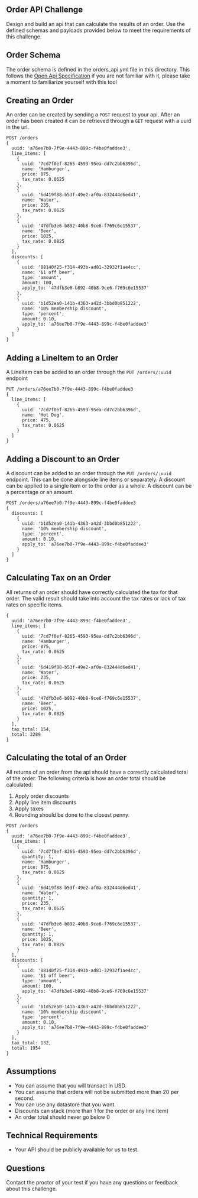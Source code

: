 ## Order API Challenge
Design and build an api that can calculate the results of an order. Use the defined schemas and payloads provided below to meet the requirements of this challenge.

## Order Schema
The order schema is defined in the orders_api.yml file in this directory. This follows the [Open Api Specification](https://swagger.io/specification/) if you are not familiar with it, please take a moment to familiarize yourself with this tool

## Creating an Order
An order can be created by sending a `POST` request to your api. After an order has been created it can be retrieved through a `GET` request with a uuid in the url.
```
POST /orders
{
  uuid: 'a76ee7b0-7f9e-4443-899c-f4be0faddee3',
  line_items: [
    {
      uuid: '7cd7f0ef-8265-4593-95ea-dd7c2bb6396d',
      name: 'Hamburger',
      price: 875,
      tax_rate: 0.0625
    },
    {
      uuid: '6d419f88-b53f-49e2-af0a-832444d6ed41',
      name: 'Water',
      price: 235,
      tax_rate: 0.0625
    },
    {
      uuid: '47dfb3e6-b892-40b8-9ce6-f769c6e15537',
      name: 'Beer',
      price: 1025,
      tax_rate: 0.0825
    }
  ],
  discounts: [
    {
      uuid: '88140f25-f314-493b-ad81-32932f1ae4cc',
      name: '$1 off beer',
      type: 'amount',
      amount: 100,
      apply_to: '47dfb3e6-b892-40b8-9ce6-f769c6e15537'
    },
    {
      uuid: 'b1d52ea0-141b-4363-a42d-3bbd0b851222',
      name: '10% membership discount',
      type: 'percent',
      amount: 0.10,
      apply_to: 'a76ee7b0-7f9e-4443-899c-f4be0faddee3'
    }
  ]
}
```

## Adding a LineItem to an Order
A LineItem can be added to an order through the `PUT /orders/:uuid` endpoint
```
PUT /orders/a76ee7b0-7f9e-4443-899c-f4be0faddee3
{
  line_items: [
    {
      uuid: '7cd7f0ef-8265-4593-95ea-dd7c2bb6396d',
      name: 'Hot Dog',
      price: 475,
      tax_rate: 0.0625
    }
  ]
}
```

## Adding a Discount to an Order
A discount can be added to an order through the `PUT /orders/:uuid` endpoint. This can be done alongside line items or separately.
A discount can be applied to a single item or to the order as a whole.
A discount can be a percentage or an amount.
```
POST /orders/a76ee7b0-7f9e-4443-899c-f4be0faddee3
{
  discounts: [
    {
      uuid: 'b1d52ea0-141b-4363-a42d-3bbd0b851222',
      name: '10% membership discount',
      type: 'percent',
      amount: 0.10,
      apply_to: 'a76ee7b0-7f9e-4443-899c-f4be0faddee3'
    }
  ]
}
```

## Calculating Tax on an Order
All returns of an order should have correctly calculated the tax for that order. The valid result should take into account the tax rates or lack of tax rates on specific items.
```
{
  uuid: 'a76ee7b0-7f9e-4443-899c-f4be0faddee3',
  line_items: [
    {
      uuid: '7cd7f0ef-8265-4593-95ea-dd7c2bb6396d',
      name: 'Hamburger',
      price: 875,
      tax_rate: 0.0625
    },
    {
      uuid: '6d419f88-b53f-49e2-af0a-832444d6ed41',
      name: 'Water',
      price: 235,
      tax_rate: 0.0625
    },
    {
      uuid: '47dfb3e6-b892-40b8-9ce6-f769c6e15537',
      name: 'Beer',
      price: 1025,
      tax_rate: 0.0825
    }
  ],
  tax_total: 154,
  total: 2289
}
```

## Calculating the total of an Order
All returns of an order from the api should have a correctly calculated total of the order. The following criteria is how an order total should be calculated:
1. Apply order discounts
2. Apply line item discounts
2. Apply taxes
3. Rounding should be done to the closest penny.
```
POST /orders
{
  uuid: 'a76ee7b0-7f9e-4443-899c-f4be0faddee3',
  line_items: [
    {
      uuid: '7cd7f0ef-8265-4593-95ea-dd7c2bb6396d',
      quantity: 1,
      name: 'Hamburger',
      price: 875,
      tax_rate: 0.0625
    },
    {
      uuid: '6d419f88-b53f-49e2-af0a-832444d6ed41',
      name: 'Water',
      quantity: 1,
      price: 235,
      tax_rate: 0.0625
    },
    {
      uuid: '47dfb3e6-b892-40b8-9ce6-f769c6e15537',
      name: 'Beer',
      quantity: 1,
      price: 1025,
      tax_rate: 0.0825
    }
  ],
  discounts: [
    {
      uuid: '88140f25-f314-493b-ad81-32932f1ae4cc',
      name: '$1 off beer',
      type: 'amount',
      amount: 100,
      apply_to: '47dfb3e6-b892-40b8-9ce6-f769c6e15537'
    },
    {
      uuid: 'b1d52ea0-141b-4363-a42d-3bbd0b851222',
      name: '10% membership discount',
      type: 'percent',
      amount: 0.10,
      apply_to: 'a76ee7b0-7f9e-4443-899c-f4be0faddee3'
    }
  ],
  tax_total: 132,
  total: 1954
}
```


## Assumptions
* You can assume that you will transact in USD.
* You can assume that orders will not be submitted more than 20 per second.
* You can use any datastore that you want.
* Discounts can stack (more than 1 for the order or any line item)
* An order total should never go below 0

## Technical Requirements
* Your API should be publicly available for us to test.

## Questions
Contact the proctor of your test if you have any questions or feedback about this challenge.


